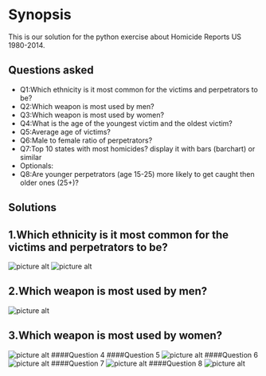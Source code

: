 Synopsis
=============
This is our solution for the python exercise about Homicide Reports US 1980-2014.

Questions asked
-------
 * Q1:Which ethnicity is it most common for the victims and perpetrators to be?
 * Q2:Which weapon is most used by men?
 * Q3:Which weapon is most used by women?
 * Q4:What is the age of the youngest victim and the oldest victim?
 * Q5:Average age of victims?
 * Q6:Male to female ratio of perpetrators?
 * Q7:Top 10 states with most homicides? display it with bars (barchart) or similar
 * Optionals:
  * Q8:Are younger perpetrators (age 15-25) more likely to get caught then older ones (25+)?

Solutions
-------
## 1.Which ethnicity is it most common for the victims and perpetrators to be?
![picture alt](http://i.imgur.com/kiTMhvX.png)
![picture alt](http://i.imgur.com/lqvISgY.png)
## 2.Which weapon is most used by men?
![picture alt](http://i.imgur.com/9f7HiSa.png)
## 3.Which weapon is most used by women?
![picture alt](http://i.imgur.com/nyvX1Q7.png)
####Question 4
####Question 5
![picture alt]()
####Question 6
![picture alt]()
####Question 7
![picture alt]()
####Question 8
![picture alt]()
